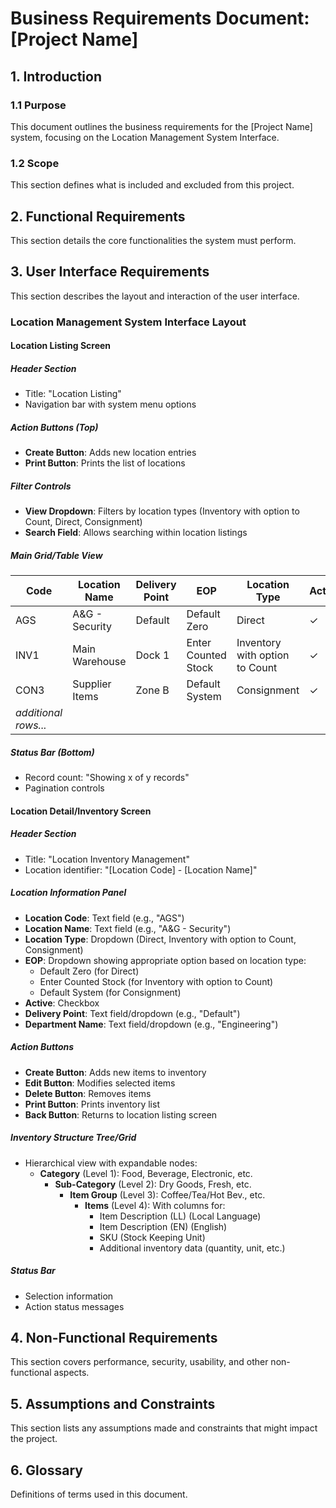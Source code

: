 # Business Requirements Document: [Project Name]

## 1. Introduction
### 1.1 Purpose
This document outlines the business requirements for the [Project Name] system, focusing on the Location Management System Interface.

### 1.2 Scope
This section defines what is included and excluded from this project.

## 2. Functional Requirements
This section details the core functionalities the system must perform.

## 3. User Interface Requirements
This section describes the layout and interaction of the user interface.

### Location Management System Interface Layout

#### Location Listing Screen

##### Header Section
- Title: "Location Listing"
- Navigation bar with system menu options

##### Action Buttons (Top)
- **Create Button**: Adds new location entries
- **Print Button**: Prints the list of locations

##### Filter Controls
- **View Dropdown**: Filters by location types (Inventory with option to Count, Direct, Consignment)
- **Search Field**: Allows searching within location listings

##### Main Grid/Table View
| Code | Location Name | Delivery Point | EOP | Location Type | Active |
|------|--------------|----------------|-----|--------------|--------|
| AGS  | A&G - Security | Default | Default Zero | Direct | ✓ |
| INV1 | Main Warehouse | Dock 1 | Enter Counted Stock | Inventory with option to Count | ✓ |
| CON3 | Supplier Items | Zone B | Default System | Consignment | ✓ |
| *additional rows...* |

##### Status Bar (Bottom)
- Record count: "Showing x of y records"
- Pagination controls

#### Location Detail/Inventory Screen

##### Header Section
- Title: "Location Inventory Management"
- Location identifier: "[Location Code] - [Location Name]"

##### Location Information Panel
- **Location Code**: Text field (e.g., "AGS")
- **Location Name**: Text field (e.g., "A&G - Security")
- **Location Type**: Dropdown (Direct, Inventory with option to Count, Consignment)
- **EOP**: Dropdown showing appropriate option based on location type:
  - Default Zero (for Direct)
  - Enter Counted Stock (for Inventory with option to Count)
  - Default System (for Consignment)
- **Active**: Checkbox
- **Delivery Point**: Text field/dropdown (e.g., "Default")
- **Department Name**: Text field/dropdown (e.g., "Engineering")

##### Action Buttons
- **Create Button**: Adds new items to inventory
- **Edit Button**: Modifies selected items
- **Delete Button**: Removes items
- **Print Button**: Prints inventory list
- **Back Button**: Returns to location listing screen

##### Inventory Structure Tree/Grid
- Hierarchical view with expandable nodes:
  - **Category** (Level 1): Food, Beverage, Electronic, etc.
    - **Sub-Category** (Level 2): Dry Goods, Fresh, etc.
      - **Item Group** (Level 3): Coffee/Tea/Hot Bev., etc.
        - **Items** (Level 4): With columns for:
          - Item Description (LL) (Local Language)
          - Item Description (EN) (English)
          - SKU (Stock Keeping Unit)
          - Additional inventory data (quantity, unit, etc.)

##### Status Bar
- Selection information
- Action status messages

## 4. Non-Functional Requirements
This section covers performance, security, usability, and other non-functional aspects.

## 5. Assumptions and Constraints
This section lists any assumptions made and constraints that might impact the project.

## 6. Glossary
Definitions of terms used in this document.